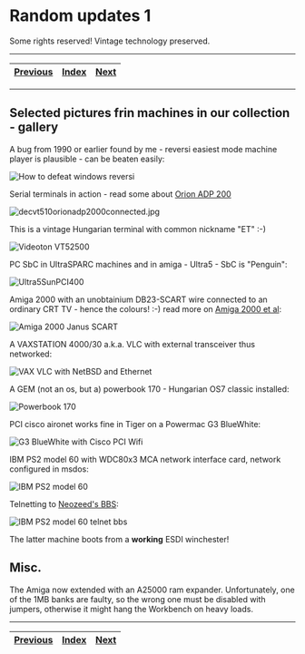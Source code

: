 # Random updates 1
Some rights reserved! Vintage technology preserved.

---

[Previous](../orionadp2000info) | [Index](../../../../) | [Next](../qnx2fun)
--- | --- | ---

---

## Selected pictures frin machines in our collection - gallery
A bug from 1990 or earlier found by me - reversi easiest mode machine player is plausible - can be beaten easily:

![How to defeat windows reversi](howtodefeatwindowsreversi.gif)

Serial terminals in action - read some about [Orion ADP 200](../orionadp2000info)

![decvt510orionadp2000connected.jpg](decvt510orionadp2000connected.jpg)

This is a vintage Hungarian terminal with common nickname "ET" :-)

![Videoton VT52500](videotonvt52500codenameet.jpg)

PC SbC in UltraSPARC machines and in amiga - Ultra5 - SbC is "Penguin":

![Ultra5SunPCI400](ultra5sunpci400mhzdrdos.jpg)

Amiga 2000 with an unobtainium DB23-SCART wire connected to an ordinary CRT TV - hence the colours! :-) read more on [Amiga 2000 et al](../amiga2000etal):

![Amiga 2000 Janus SCART](amiga2000db23scart80286bridgeboard.jpg)

A VAXSTATION 4000/30 a.k.a. VLC with external transceiver thus networked:

![VAX VLC with NetBSD and Ethernet](vaxvlcnetbsdnetworked.jpg)

A GEM (not an os, but a) powerbook 170 - Hungarian OS7 classic installed:

![Powerbook 170](powerbook170ram6oshun.jpg)

PCI cisco aironet works fine in Tiger on a Powermac G3 BlueWhite:

![G3 BlueWhite with Cisco PCI Wifi](powermacg3pciwifin352.jpg)

IBM PS2 model 60 with WDC80x3 MCA network interface card, network configured in msdos:

![IBM PS2 model 60](ibmps2model60netconf.jpg)

Telnetting to [Neozeed's BBS](http://bbs.superglobalmegacorp.com/):

![IBM PS2 model 60 telnet bbs](ibmps2model60dosircclient.jpg)

The latter machine boots from a **working** ESDI winchester!

## Misc.
The Amiga now extended with an A25000 ram expander. Unfortunately, one of the 1MB banks are faulty, so the wrong one must be disabled with jumpers, otherwise it might hang the Workbench on heavy loads.

---

[Previous](../orionadp2000info) | [Index](../../../../) | [Next](../qnx2fun)
--- | --- | ---
